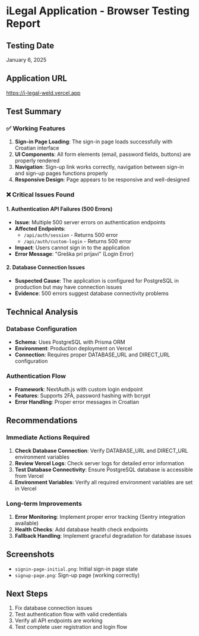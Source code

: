 # iLegal Application - Browser Testing Report

## Testing Date
January 6, 2025

## Application URL
https://i-legal-weld.vercel.app

## Test Summary

### ✅ Working Features
1. **Sign-in Page Loading**: The sign-in page loads successfully with Croatian interface
2. **UI Components**: All form elements (email, password fields, buttons) are properly rendered
3. **Navigation**: Sign-up link works correctly, navigation between sign-in and sign-up pages functions properly
4. **Responsive Design**: Page appears to be responsive and well-designed

### ❌ Critical Issues Found

#### 1. Authentication API Failures (500 Errors)
- **Issue**: Multiple 500 server errors on authentication endpoints
- **Affected Endpoints**:
  - `/api/auth/session` - Returns 500 error
  - `/api/auth/custom-login` - Returns 500 error
- **Impact**: Users cannot sign in to the application
- **Error Message**: "Greška pri prijavi" (Login Error)

#### 2. Database Connection Issues
- **Suspected Cause**: The application is configured for PostgreSQL in production but may have connection issues
- **Evidence**: 500 errors suggest database connectivity problems

## Technical Analysis

### Database Configuration
- **Schema**: Uses PostgreSQL with Prisma ORM
- **Environment**: Production deployment on Vercel
- **Connection**: Requires proper DATABASE_URL and DIRECT_URL configuration

### Authentication Flow
- **Framework**: NextAuth.js with custom login endpoint
- **Features**: Supports 2FA, password hashing with bcrypt
- **Error Handling**: Proper error messages in Croatian

## Recommendations

### Immediate Actions Required
1. **Check Database Connection**: Verify DATABASE_URL and DIRECT_URL environment variables
2. **Review Vercel Logs**: Check server logs for detailed error information
3. **Test Database Connectivity**: Ensure PostgreSQL database is accessible from Vercel
4. **Environment Variables**: Verify all required environment variables are set in Vercel

### Long-term Improvements
1. **Error Monitoring**: Implement proper error tracking (Sentry integration available)
2. **Health Checks**: Add database health check endpoints
3. **Fallback Handling**: Implement graceful degradation for database issues

## Screenshots
- `signin-page-initial.png`: Initial sign-in page state
- `signup-page.png`: Sign-up page (working correctly)

## Next Steps
1. Fix database connection issues
2. Test authentication flow with valid credentials
3. Verify all API endpoints are working
4. Test complete user registration and login flow
